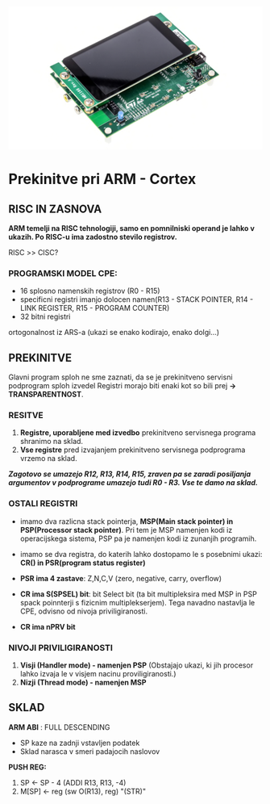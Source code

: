 ![](./img/F1231055-01.jpg)

# Prekinitve pri ARM - Cortex

## RISC IN ZASNOVA

**ARM temelji na RISC tehnologiji, samo en pomnilniski operand je lahko v ukazih. Po RISC-u ima zadostno stevilo registrov.**

RISC >> CISC?

### PROGRAMSKI MODEL CPE:
- 16 splosno namenskih registrov (R0 - R15)
- specificni registri imanjo dolocen namen(R13 - STACK POINTER, R14 - LINK REGISTER, R15 - PROGRAM COUNTER)
- 32 bitni registri


ortogonalnost iz ARS-a (ukazi se enako kodirajo, enako dolgi...)

## PREKINITVE

Glavni program sploh ne sme zaznati, da se je prekinitveno servisni podprogram sploh izvedel
Registri morajo biti enaki kot so bili prej **-> TRANSPARENTNOST**.

### RESITVE
1. **Registre, uporabljene med izvedbo** prekinitveno servisnega programa shranimo na sklad.
2. **Vse registre** pred izvajanjem prekinitveno servisnega podprograma vrzemo na sklad.

***Zagotovo se umazejo R12, R13, R14, R15, zraven pa se zaradi posiljanja argumentov v podprograme umazejo tudi R0 - R3.
Vse te damo na sklad.***

### OSTALI REGISTRI
- imamo dva razlicna stack pointerja, **MSP(Main stack pointer) in PSP(Processor stack pointer)**. Pri tem je MSP namenjen kodi iz operacijskega sistema, PSP pa je namenjen kodi iz zunanjih programih.

- imamo se dva registra, do katerih lahko dostopamo le s posebnimi ukazi: **CR() in PSR(program status register)**

- **PSR ima 4 zastave**: Z,N,C,V (zero, negative, carry, overflow)

- **CR ima S(SPSEL) bit**: bit Select bit (ta bit multipleksira med MSP in PSP spack poinnterji s fizicnim multiplekserjem). Tega navadno nastavlja le CPE, odvisno od nivoja priviligiranosti.
- **CR ima nPRV bit**

### NIVOJI PRIVILIGIRANOSTI
1. **Visji (Handler mode) - namenjen PSP** (Obstajajo ukazi, ki jih procesor lahko izvaja le v visjem nacinu proviligiranosti.)
2. **Nizji (Thread mode) - namenjen MSP**

## SKLAD

**ARM ABI** : FULL DESCENDING
- SP kaze na zadnji vstavljen podatek
- Sklad narasca v smeri padajocih naslovov
  
**PUSH REG:** 
1. SP <- SP - 4 (ADDI R13, R13, -4)
2. M[SP] <- reg (sw O(R13), reg) "(STR)"


